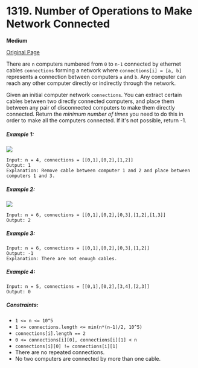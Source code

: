 # 1319. Number of Operations to Make Network Connected

**Medium**

[Original Page](https://leetcode.com/problems/number-of-operations-to-make-network-connected/)

There are `n` computers numbered from `0` to `n-1` connected by ethernet cables `connections` forming a network where `connections[i] = [a, b]` represents a connection between computers `a` and `b`. Any computer can reach any other computer directly or indirectly through the network.

Given an initial computer network `connections`. You can extract certain cables between two directly connected computers, and place them between any pair of disconnected computers to make them directly connected. Return the _minimum number of times_ you need to do this in order to make all the computers connected. If it's not possible, return -1.

##### Example 1:
![](https://assets.leetcode.com/uploads/2020/01/02/sample_1_1677.png)
```
Input: n = 4, connections = [[0,1],[0,2],[1,2]]
Output: 1
Explanation: Remove cable between computer 1 and 2 and place between computers 1 and 3.
```

##### Example 2:
![](https://assets.leetcode.com/uploads/2020/01/02/sample_2_1677.png)
```
Input: n = 6, connections = [[0,1],[0,2],[0,3],[1,2],[1,3]]
Output: 2
```

##### Example 3:
```
Input: n = 6, connections = [[0,1],[0,2],[0,3],[1,2]]
Output: -1
Explanation: There are not enough cables.
```

##### Example 4:
```
Input: n = 5, connections = [[0,1],[0,2],[3,4],[2,3]]
Output: 0
```

##### Constraints:
- `1 <= n <= 10^5`
- `1 <= connections.length <= min(n*(n-1)/2, 10^5)`
- `connections[i].length == 2`
- `0 <= connections[i][0], connections[i][1] < n`
- `connections[i][0] != connections[i][1]`
- There are no repeated connections.
- No two computers are connected by more than one cable.
